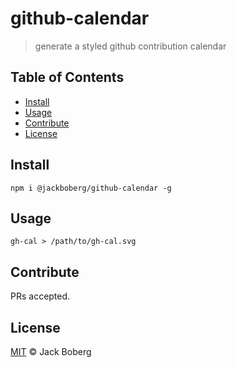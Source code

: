 # github-calendar

> generate a styled github contribution calendar

## Table of Contents

- [Install](#install)
- [Usage](#usage)
- [Contribute](#contribute)
- [License](#license)

## Install

```
npm i @jackboberg/github-calendar -g
```

## Usage

```
gh-cal > /path/to/gh-cal.svg
```

## Contribute

PRs accepted.

## License

[MIT](LICENSE) © Jack Boberg

